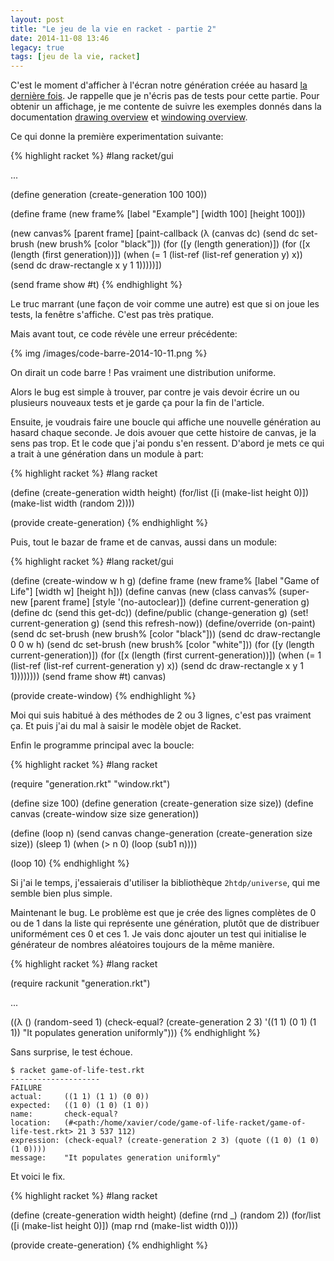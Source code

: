 ```yaml
---
layout: post
title: "Le jeu de la vie en racket - partie 2"
date: 2014-11-08 13:46
legacy: true
tags: [jeu de la vie, racket]
---
```




C'est le moment d'afficher à l'écran notre génération créée au hasard
[la dernière fois](http://lkdjiin.github.io/blog/2014/11/01/le-jeu-de-la-vie-en-racket-partie-1/).
Je rappelle que je n'écris pas de tests pour cette partie.
Pour obtenir un affichage, je me contente de suivre les exemples donnés dans la
documentation
[drawing overview](http://mirror.racket-lang.org/releases/6.1/doc/draw/overview.html)
et [windowing overview](http://mirror.racket-lang.org/releases/6.1/doc/gui/windowing-overview.html).

<!-- more -->

Ce qui donne la première experimentation suivante:

{% highlight racket %}
#lang racket/gui

...

(define generation (create-generation 100 100))

(define frame (new frame%
  [label "Example"]
  [width 100]
  [height 100]))

(new canvas%
     [parent frame]
     [paint-callback
       (λ (canvas dc)
          (send dc set-brush (new brush% [color "black"]))
          (for ([y (length generation)])
            (for ([x (length (first generation))])
              (when (= 1 (list-ref (list-ref generation y) x))
                (send dc draw-rectangle x y 1 1)))))])

(send frame show #t)
{% endhighlight %}

Le truc marrant (une façon de voir comme une autre) est que si on
joue les tests, la fenêtre s'affiche. C'est pas très pratique.

Mais avant tout, ce code révèle une erreur précédente:

{% img /images/code-barre-2014-10-11.png %}

On dirait un code barre ! Pas vraiment une distribution uniforme.

Alors le bug est simple à trouver, par contre je vais devoir écrire un ou
plusieurs nouveaux tests et je garde ça pour la fin de l'article.

Ensuite, je voudrais faire une boucle qui affiche une nouvelle génération au
hasard chaque seconde. Je dois avouer que cette histoire de canvas, je la sens
pas trop. Et le code que j'ai pondu s'en ressent. D'abord je mets ce qui a trait
à une génération dans un module à part:

{% highlight racket %}
#lang racket

(define (create-generation width height)
  (for/list ([i (make-list height 0)])
            (make-list width (random 2))))

(provide create-generation)
{% endhighlight %}

Puis, tout le bazar de frame et de canvas, aussi dans un module:

{% highlight racket %}
#lang racket/gui

(define (create-window w h g)
  (define frame (new frame%
                     [label "Game of Life"]
                     [width w]
                     [height h]))
  (define canvas (new (class canvas%
         (super-new [parent frame] [style '(no-autoclear)])
         (define current-generation g)
         (define dc (send this get-dc))
         (define/public (change-generation g)
           (set! current-generation g)
           (send this refresh-now))
         (define/override (on-paint)
           (send dc set-brush (new brush% [color "black"]))
           (send dc draw-rectangle 0 0 w h)
           (send dc set-brush (new brush% [color "white"]))
           (for ([y (length current-generation)])
             (for ([x (length (first current-generation))])
               (when (= 1 (list-ref (list-ref current-generation y) x))
                 (send dc draw-rectangle x y 1 1))))))))
  (send frame show #t)
  canvas)

(provide create-window)
{% endhighlight %}

Moi qui suis habitué à des méthodes de 2 ou 3 lignes, c'est pas vraiment ça.
Et puis j'ai du mal à saisir le modèle objet de Racket.

Enfin le programme principal avec la boucle:

{% highlight racket %}
#lang racket

(require "generation.rkt"
         "window.rkt")

(define size 100)
(define generation (create-generation size size))
(define canvas (create-window size size generation))

(define (loop n)
  (send canvas change-generation (create-generation size size))
  (sleep 1)
  (when (> n 0)
    (loop (sub1 n))))

(loop 10)
{% endhighlight %}

Si j'ai le temps, j'essaierais d'utiliser la bibliothèque `2htdp/universe`,
qui me semble bien plus simple.

Maintenant le bug. Le problème est que je crée des lignes complètes de 0 ou de 1
dans la liste qui représente une génération, plutôt que de distribuer
uniformément ces 0 et ces 1. Je vais donc ajouter un test qui initialise le
générateur de nombres aléatoires toujours de la même manière.

{% highlight racket %}
#lang racket

(require rackunit
         "generation.rkt")

...

((λ ()
   (random-seed 1)
   (check-equal? (create-generation 2 3) '((1 1) (0 1) (1 1))
                 "It populates generation uniformly")))
{% endhighlight %}

Sans surprise, le test échoue.

    $ racket game-of-life-test.rkt
    --------------------
    FAILURE
    actual:     ((1 1) (1 1) (0 0))
    expected:   ((1 0) (1 0) (1 0))
    name:       check-equal?
    location:   (#<path:/home/xavier/code/game-of-life-racket/game-of-life-test.rkt> 21 3 537 112)
    expression: (check-equal? (create-generation 2 3) (quote ((1 0) (1 0) (1 0))))
    message:    "It populates generation uniformly"

Et voici le fix.

{% highlight racket %}
#lang racket

(define (create-generation width height)
  (define (rnd _)
    (random 2))
  (for/list ([i (make-list height 0)])
            (map rnd (make-list width 0))))

(provide create-generation)
{% endhighlight %}





